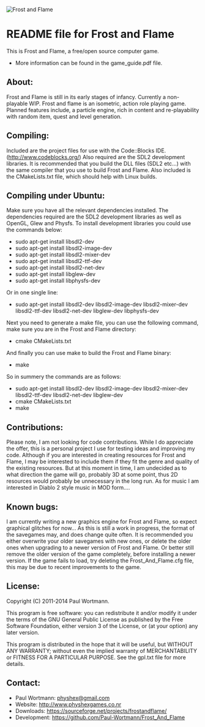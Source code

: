 ![Frost and Flame](http://www.weebly.com/uploads/5/9/6/4/596446/76313.png?399)

README file for Frost and Flame
=============================

This is Frost and Flame, a free/open source computer game.

- More information can be found in the game_guide.pdf file.

About:
-----
Frost and Flame is still in its early stages of infancy.  Currently a non-playable WIP.
Frost and flame is an isometric, action role playing game.
Planned features include, a particle engine, rich in content and re-playability with random item, quest and level generation.

Compiling:
---------
Included are the project files for use with the Code::Blocks IDE. (http://www.codeblocks.org/)
Also required are the SDL2 development libraries.
It is recommended that you build the DLL files (SDL2 etc...) with the same compiler that you use to build Frost and Flame.
Also included is the CMakeLists.txt file, which should help with Linux builds.

Compiling under Ubuntu:
-----------------------
Make sure you have all the relevant dependencies installed.
The dependencies required are the SDL2 development libraries as well as OpenGL, Glew and Physfs.
To install development libraries you could use the commands below:

- sudo apt-get install libsdl2-dev 
- sudo apt-get install libsdl2-image-dev 
- sudo apt-get install libsdl2-mixer-dev 
- sudo apt-get install libsdl2-ttf-dev 
- sudo apt-get install libsdl2-net-dev 
- sudo apt-get install libglew-dev
- sudo apt-get install libphysfs-dev

Or in one single line:

- sudo apt-get install libsdl2-dev libsdl2-image-dev libsdl2-mixer-dev libsdl2-ttf-dev libsdl2-net-dev libglew-dev libphysfs-dev

Next you need to generate a make file, you can use the following command, make sure you are in the Frost and Flame directory:

- cmake CMakeLists.txt

And finally you can use make to build the Frost and Flame binary:

- make

So in summery the commands are as follows:

- sudo apt-get install libsdl2-dev libsdl2-image-dev libsdl2-mixer-dev libsdl2-ttf-dev libsdl2-net-dev libglew-dev
- cmake CMakeLists.txt
- make

Contributions:
------------
Please note, I am not looking for code contributions. While I do appreciate the offer, this is a personal project I use for testing ideas and improving my code.
Although if you are interested in creating resources for Frost and Flame, I may be interested to include them if they fit the genre and quality of the existing resources.
But at this moment in time, I am undecided as to what direction the game will go, probably 3D at some point, thus 2D resources would probably be unnecessary in the long run.
As for music I am interested in Diablo 2 style music in MOD form....

Known bugs:
----------
I am currently writing a new graphics engine for Frost and Flame, so expect graphical glitches for now...
As this is still a work in progress, the format of the savegames may, and does change quite often.
It is recommended you either overwrite your older savegames with new ones, or delete the older ones when upgrading to a newer version of Frost and Flame.
Or better still remove the older version of the game completely, before installing a newer version.
If the game fails to load, try deleting the Frost_And_Flame.cfg file, this may be due to recent improvements to the game.

License:
-------
Copyright (C) 2011-2014 Paul Wortmann.

This program is free software: you can redistribute it and/or modify it under
the terms of the GNU General Public License as published by the Free Software
Foundation, either version 3 of the License, or (at your option) any later
version. 

This program is distributed in the hope that it will be useful, but WITHOUT ANY
WARRANTY; without even the implied warranty of MERCHANTABILITY or FITNESS FOR A
PARTICULAR PURPOSE.  See the gpl.txt file for more details. 

Contact:
-------
- Paul Wortmann: physhex@gmail.com
- Website:          http://www.physhexgames.co.nr
- Downloads:      https://sourceforge.net/projects/frostandflame/
- Development:   https://github.com/Paul-Wortmann/Frost_And_Flame

